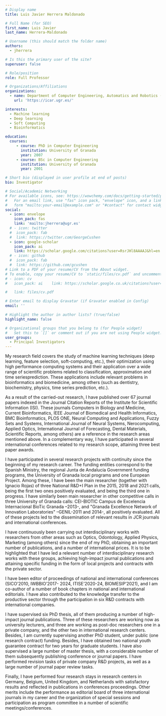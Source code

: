 ```yaml
---
# Display name
title: Luis Javier Herrera Maldonado

# Full Name (for SEO)
first_name: Luis Javier
last_name: Herrera-Maldonado

# Username (this should match the folder name)
authors:
  - jherrera

# Is this the primary user of the site?
superuser: false

# Role/position
role: Full Professor

# Organizations/Affiliations
organizations:
  - name: Department of Computer Engineering, Automatics and Robotics (University of Granada)
    url: 'https://icar.ugr.es/'

interests:
  - Machine learning
  - Deep learning
  - Soft Computing
  - Bioinformatics

education:
  courses:
     - course: PhD in Computer Engineering
       institution: University of Granada
       year: 2007
     - course: BSc in Computer Engineering
       institution: University of Granada
       year: 2001

# Short bio (displayed in user profile at end of posts)
bio: Investigator

# Social/Academic Networking
# For available icons, see: https://wowchemy.com/docs/getting-started/page-builder/#icons
#   For an email link, use "fas" icon pack, "envelope" icon, and a link in the
#   form "mailto:your-email@example.com" or "#contact" for contact widget.
social:
  - icon: envelope
    icon_pack: fas
    link: 'mailto:jherrera@ugr.es'
  # - icon: twitter
  #  icon_pack: fab
  #  link: https://twitter.com/GeorgeCushen
  - icon: google-scholar
    icon_pack: ai
    link: https://scholar.google.com/citations?user=RsrJHl8AAAAJ&hl=en
  # - icon: github
  #  icon_pack: fab
  #  link: https://github.com/gcushen
# Link to a PDF of your resume/CV from the About widget.
# To enable, copy your resume/CV to `static/files/cv.pdf` and uncomment the lines below.
# - icon: cv
#   icon_pack: ai    link: https://scholar.google.co.uk/citations?user=sIwtMXoAAAAJ

#   link: files/cv.pdf

# Enter email to display Gravatar (if Gravatar enabled in Config)
email: ''

# Highlight the author in author lists? (true/false)
highlight_name: false

# Organizational groups that you belong to (for People widget)
#   Set this to `[]` or comment out if you are not using People widget.
user_groups:
  - Principal Investigators
---
```


My research field covers the study of machine learning techniques (deep learning, feature selection,
soft-computing, etc.), their optimization using high performance computing systems and their application
over a wide range of scientific problems related to classification, approximation and time seriesprediction. These applications include relevant problems in bioinformatics and biomedicine, among
others (such as dentistry, biochemistry, physics, time series prediction, etc.).

As a result of the carried-out research, I have published over 67 journal papers indexed in the Journal
Citation Reports of the Institute for Scientific Information (ISI). These journals Computers in Biology and
Medicine, Current Bioinformatics, IEEE Journal of Biomedical and Health Informatics, BMC
Bioinformatics, PLOS ONE, Neural Computing and Applications, Fuzzy Sets and Systems, International
Journal of Neural Systems, Nerocomputing, Applied Optics, International Journal of Forecasting, Dental
Materials, Scientific Reports, among others) are a reference in the research areas mentioned above. In
a complementary way, I have participated in several international conferences related to my research
scope, attaining three best paper awards.

I have participated in several research projects with continuity since the beginning of my research
career. The funding entities correspond to the Spanish Ministry, the regional Junta de Andalucía
Government funding programs, the University of Granada local programs and one European Project.
Among these, I have been the main researcher (together with Ignacio Rojas) of three National R&D+I
Plan in the 2015, 2018 and 2021 calls, being the first two ones positively evaluated, and being the third
one in progress. I have similarly been main researcher in other competitive calls in three University of
Granada calls: CEI-BIOTIC Campus de Excelencia Internacional BioTic Granada –2013-, and "Granada
Excellence Network of Innovation Laboratories" –GENIL-2011 and 2014-, all positively evaluated. All of
these projects led to the dissemination of relevant results in JCR journals and international conferences.

I have continuously been carrying out interdisciplinary works with researchers from other areas such as
Optics, Odontology, Applied Physics, Marketing (among others) since the end of my PhD, obtaining an
important number of publications, and a number of international prices. It is to be highlighted that I have
led a relevant number of interdisciplinary research works with these groups, achieving high-impact
journal publications and attaining specific funding in the form of local projects and contracts with the
private sector.

I have been editor of proceedings of national and international conferences (SICO’2010, IWBBIO’2017-
2024, ITISE’2020-24, BIOMESIP’2021), and I am co-author of a number of book chapters in national
and international editorials. I have also contributed to the knowledge transfer to the productive sector
through the participation in six R&D contracts with international companies.

I have supervised six PhD thesis, all of them producing a number of high-impact journal publications.
Three of these researchers are working now as university lecturers, and three are working as post-doc
researchers one in a private company, and the other two in international research centers. Besides, I
am currently supervising another PhD student, under public (one research contract) funding. Besides, I
have obtained two national youth guarantee contract for two years for graduate students. I have also
supervised a large number of master thesis, with a considerable number of them subsequently
publishing conference or journal papers. I have performed revision tasks of private company R&D
projects, as well as a large number of journal paper review tasks.

Finally, I have performed four research stays in research centers in Germany, Belgium, United Kingdom,
and Netherlands with satisfactory results and reflected in publications in conferences proceedings.
Other merits include the performance as editorial board of three international journals in my career and
the organization of special sessions and participation as program committee in a number of scientific
meetings/conferences.

